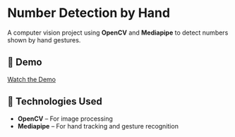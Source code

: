 # Number Detection by Hand  
A computer vision project using **OpenCV** and **Mediapipe** to detect numbers shown by hand gestures.  

## 🎥 Demo  
[Watch the Demo](working.mp4)  

## 🚀 Technologies Used  
- **OpenCV** – For image processing  
- **Mediapipe** – For hand tracking and gesture recognition  